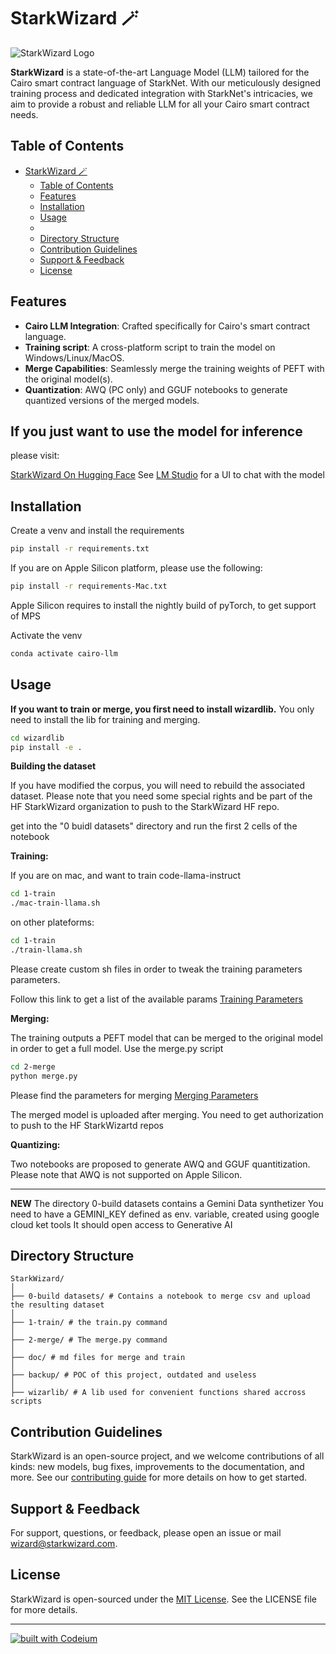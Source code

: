 # StarkWizard 🪄

![StarkWizard Logo](doc/starkwizard_256.png)

**StarkWizard** is a state-of-the-art Language Model (LLM) tailored for the Cairo smart contract language of StarkNet. With our meticulously designed training process and dedicated integration with StarkNet's intricacies, we aim to provide a robust and reliable LLM for all your Cairo smart contract needs.

## Table of Contents

- [StarkWizard 🪄](#starkwizard-)
  - [Table of Contents](#table-of-contents)
  - [Features](#features)
  - [Installation](#installation)
  - [Usage](#usage)
  - [](#)
  - [Directory Structure](#directory-structure)
  - [Contribution Guidelines](#contribution-guidelines)
  - [Support \& Feedback](#support--feedback)
  - [License](#license)

## Features

- **Cairo LLM Integration**: Crafted specifically for Cairo's smart contract language.
- **Training script**: A cross-platform script to train the model on Windows/Linux/MacOS.
- **Merge Capabilities**: Seamlessly merge the training weights of PEFT with the original model(s).
- **Quantization**: AWQ (PC only) and GGUF notebooks to generate quantized versions of the merged models.



## If you just want to use the model for inference

please visit:

[StarkWizard On Hugging Face](https://huggingface.co/StarkWizard) See [LM Studio](https://https://lmstudio.ai/) for a UI to chat with the model

## Installation

Create a venv and install the requirements

```bash
pip install -r requirements.txt
```

If you are on Apple Silicon platform, please use the following:

```bash
pip install -r requirements-Mac.txt
```

Apple Silicon requires to install the nightly build of pyTorch, to get support of MPS

Activate the venv

```bash
conda activate cairo-llm
```

## Usage

**If you want to train or merge, you first need to install wizardlib.**
You only need to install the lib for training and merging.

```bash
cd wizardlib
pip install -e .
```

**Building the dataset**

If you have modified the corpus, you will need to rebuild the associated dataset.
Please note that you need some special rights and be part of the HF StarkWizard organization to push to the StarkWizard HF repo.

get into the "0 buidl datasets" directory and run the first 2 cells of the notebook

**Training:**

If you are on mac, and want to train code-llama-instruct

```bash
cd 1-train
./mac-train-llama.sh
```

on other plateforms:

```bash
cd 1-train
./train-llama.sh
```

Please create custom sh files in order to tweak the training parameters parameters.

Follow this link to get a list of the available params [Training Parameters](doc/train.md)

**Merging:**

The training outputs a PEFT model that can be merged to the original model in order to get a full model. Use the merge.py script

```bash
cd 2-merge
python merge.py
```

Please find the parameters for merging [Merging Parameters](doc/merge.md)

The merged model is uploaded after merging. You need to get authorization to push to the HF StarkWizartd repos

**Quantizing:**

Two notebooks are proposed to generate AWQ and GGUF quantitization. Please note that AWQ is not supported on Apple Silicon.

---

**NEW**
The directory 0-build datasets contains a Gemini Data synthetizer
You need to have a GEMINI_KEY defined as env. variable, created using google cloud ket tools
It should open access to Generative AI

## 

## Directory Structure

```
StarkWizard/
│
├── 0-build datasets/ # Contains a notebook to merge csv and upload the resulting dataset
│
├── 1-train/ # the train.py command
│
├── 2-merge/ # The merge.py command
│
├── doc/ # md files for merge and train
│
├── backup/ # POC of this project, outdated and useless
│
├── wizarlib/ # A lib used for convenient functions shared accross scripts
```

## Contribution Guidelines

StarkWizard is an open-source project, and we welcome contributions of all kinds: new models, bug fixes, improvements to the documentation, and more. See our [contributing guide](doc/contribution_guide.md) for more details on how to get started.

## Support & Feedback

For support, questions, or feedback, please open an issue or mail wizard@starkwizard.com.

## License

StarkWizard is open-sourced under the [MIT License](LICENSE). See the LICENSE file for more details.

---

[![built with Codeium](https://codeium.com/badges/main)](https://codeium.com)
